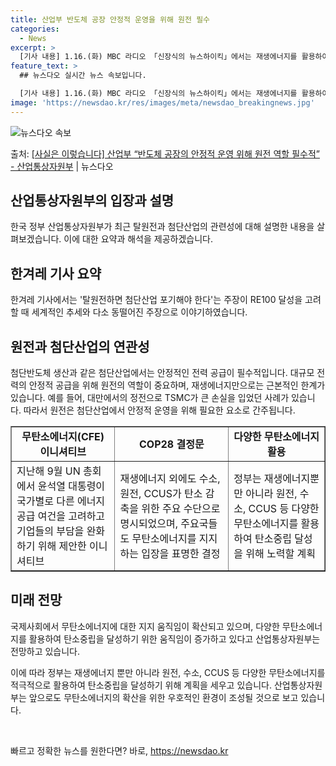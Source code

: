 ```yaml
---
title: 산업부 반도체 공장 안정적 운영을 위해 원전 필수
categories:
  - News
excerpt: >
  [기사 내용] 1.16.(화) MBC 라디오 「신장식의 뉴스하이킥」에서는 재생에너지를 활용하여 첨단반도체를 …
feature_text: >
  ## 뉴스다오 실시간 뉴스 속보입니다.

  [기사 내용] 1.16.(화) MBC 라디오 「신장식의 뉴스하이킥」에서는 재생에너지를 활용하여 첨단반도체를 …
image: 'https://newsdao.kr/res/images/meta/newsdao_breakingnews.jpg'
---
```


![뉴스다오 속보](https://newsdao.kr/res/images/meta/newsdao_breakingnews.jpg)

<p>출처: <a href="https://newsdao.kr/3035" rel="dofollow">[사실은 이렇습니다] 산업부 “반도체 공장의 안정적 운영 위해 원전 역할 필수적” - 산업통상자원부</a> | 뉴스다오</p>

<h2>산업통상자원부의 입장과 설명</h2>
<p data-ke-size="size16">한국 정부 산업통상자원부가 최근 탈원전과 첨단산업의 관련성에 대해 설명한 내용을 살펴보겠습니다. 이에 대한 요약과 해석을 제공하겠습니다.</p>

<h2>한겨레 기사 요약</h2>
<p data-ke-size="size16">한겨레 기사에서는 '탈원전하면 첨단산업 포기해야 한다'는 주장이 RE100 달성을 고려할 때 세계적인 추세와 다소 동떨어진 주장으로 이야기하였습니다.</p>

<h2>원전과 첨단산업의 연관성</h2>
<p data-ke-size="size16">첨단반도체 생산과 같은 첨단산업에서는 안정적인 전력 공급이 필수적입니다. 대규모 전력의 안정적 공급을 위해 원전의 역할이 중요하며, 재생에너지만으로는 근본적인 한계가 있습니다. 예를 들어, 대만에서의 정전으로 TSMC가 큰 손실을 입었던 사례가 있습니다. 따라서 원전은 첨단산업에서 안정적 운영을 위해 필요한 요소로 간주됩니다.</p>

<table style="width: 100%;" border="1">
<tbody>
<tr>
<td style="text-align: center; height: 17px;"><b>무탄소에너지(CFE) 이니셔티브</b></td>
<td style="text-align: center; height: 17px;"><b>COP28 결정문</b></td>
<td style="text-align: center; height: 17px;"><b>다양한 무탄소에너지 활용</b></td>
</tr>
<tr>
<td style="height: 17px;">지난해 9월 UN 총회에서 윤석열 대통령이 국가별로 다른 에너지 공급 여건을 고려하고 기업들의 부담을 완화하기 위해 제안한 이니셔티브</td>
<td style="height: 17px;">재생에너지 외에도 수소, 원전, CCUS가 탄소 감축을 위한 주요 수단으로 명시되었으며, 주요국들도 무탄소에너지를 지지하는 입장을 표명한 결정</td>
<td style="height: 17px;">정부는 재생에너지뿐만 아니라 원전, 수소, CCUS 등 다양한 무탄소에너지를 활용하여 탄소중립 달성을 위해 노력할 계획</td>
</tr>
</tbody>
</table>

<h2>미래 전망</h2>
<p data-ke-size="size16">국제사회에서 무탄소에너지에 대한 지지 움직임이 확산되고 있으며, 다양한 무탄소에너지를 활용하여 탄소중립을 달성하기 위한 움직임이 증가하고 있다고 산업통상자원부는 전망하고 있습니다.</p>

<p data-ke-size="size16">이에 따라 정부는 재생에너지 뿐만 아니라 원전, 수소, CCUS 등 다양한 무탄소에너지를 적극적으로 활용하여 탄소중립을 달성하기 위해 계획을 세우고 있습니다. 산업통상자원부는 앞으로도 무탄소에너지의 확산을 위한 우호적인 환경이 조성될 것으로 보고 있습니다.</p>

<p data-ke-size="size16">&nbsp;</p> 

빠르고 정확한 뉴스를 원한다면? 바로, <a href="https://newsdao.kr" rel="dofollow">https://newsdao.kr</a>


    
